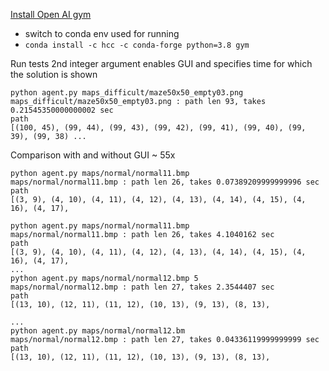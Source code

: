 [Install Open AI gym](https://stackoverflow.com/questions/58224472/how-to-conda-install-openai-gym-on-linux-package-conflicts) 

* switch to conda env used for running
* `conda install -c hcc -c conda-forge python=3.8 gym`

Run tests
 2nd integer argument enables GUI and specifies time for which the solution is shown
 
 ```shell script
python agent.py maps_difficult/maze50x50_empty03.png
maps_difficult/maze50x50_empty03.png : path len 93, takes 0.21545350000000002 sec
path
[(100, 45), (99, 44), (99, 43), (99, 42), (99, 41), (99, 40), (99, 39), (99, 38) ...
```

Comparison with and without GUI ~ 55x

```text
python agent.py maps/normal/normal11.bmp
maps/normal/normal11.bmp : path len 26, takes 0.07389209999999996 sec
path
[(3, 9), (4, 10), (4, 11), (4, 12), (4, 13), (4, 14), (4, 15), (4, 16), (4, 17),

python agent.py maps/normal/normal11.bmp
maps/normal/normal11.bmp : path len 26, takes 4.1040162 sec
path
[(3, 9), (4, 10), (4, 11), (4, 12), (4, 13), (4, 14), (4, 15), (4, 16), (4, 17),
...
python agent.py maps/normal/normal12.bmp 5
maps/normal/normal12.bmp : path len 27, takes 2.3544407 sec
path
[(13, 10), (12, 11), (11, 12), (10, 13), (9, 13), (8, 13),

...
python agent.py maps/normal/normal12.bm
maps/normal/normal12.bmp : path len 27, takes 0.04336119999999999 sec
path
[(13, 10), (12, 11), (11, 12), (10, 13), (9, 13), (8, 13),
``` 
